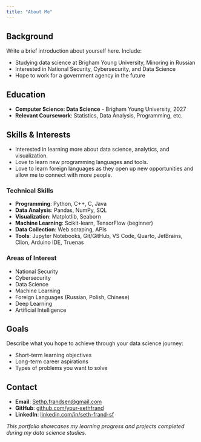```yaml
---
title: "About Me"
---
```


## Background

Write a brief introduction about yourself here. Include:

- Studying data science at Brigham Young University, Minoring in Russian
- Interested in National Security, Cybersecurity, and Data Science
- Hope to work for a government agency in the future

## Education

- **Computer Science: Data Science** - Brigham Young University, 2027
- **Relevant Coursework**: Statistics, Data Analysis, Programming, etc.

## Skills & Interests
- Interested in learning more about data science, analytics, and visualization.
- Love to learn new programming languages and tools.
- Love to learn foreign languages as they open up new opportunities and allow me to connect with more people.

### Technical Skills
- **Programming**: Python, C++, C, Java
- **Data Analysis**: Pandas, NumPy, SQL
- **Visualization**: Matplotlib, Seaborn
- **Machine Learning**: Scikit-learn, TensorFlow (beginner)
- **Data Collection**: Web scraping, APIs
- **Tools**: Jupyter Notebooks, Git/GitHub, VS Code, Quarto, JetBrains, Clion, Arduino IDE, Truenas

### Areas of Interest
- National Security
- Cybersecurity
- Data Science
- Machine Learning
- Foreign Languages (Russian, Polish, Chinese)
- Deep Learning
- Artificial Intelligence


## Goals

Describe what you hope to achieve through your data science journey:

- Short-term learning objectives
- Long-term career aspirations
- Types of problems you want to solve

## Contact

- **Email**: Sethp.frandsen@gmail.com
- **GitHub**: [github.com/your-sethfrand](https://github.com/sethfrand)
- **LinkedIn**: [linkedin.com/in/seth-frand-sf](https://www.linkedin.com/in/seth-frandsen-sf)


*This portfolio showcases my learning progress and projects completed during my data science studies.*
